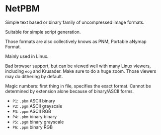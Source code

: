 # NetPBM

Simple text based or binary family of uncompressed image formats.

Suitable for simple script generation.

Those formats are also collectively knows as PNM, Portable aNymap Format.

Mainly used in Linux.

Bad browser support, but can be viewed well with many Linux viewers, including `eog` and Krusader. Make sure to do a huge zoom. Those viewers may do dithering by default.

Magic numbers: first thing in file, specifies the exact format. Cannot be determined by extension alone because of binary/ASCII forms.

- `P1`: `.pbm` ASCII binary
- `P2`: `.pgm` ASCII grayscale
- `P3`: `.ppm` ASCII RGB
- `P4`: `.pbm` binary binary
- `P5`: `.pgm` binary grayscale
- `P6`: `.ppm` binary RGB
